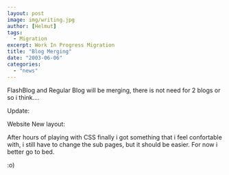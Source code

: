 ```yaml
---
layout: post
image: img/writing.jpg
author: [Helmut]
tags:
  - Migration
excerpt: Work In Progress Migration
title: "Blog Merging"
date: "2003-06-06"
categories: 
  - "news"
---
```


FlashBlog and Regular Blog will be merging, there is not need for 2 blogs or so i think....

Update:

Website New layout:

After hours of playing with CSS finally i got something that i feel confortable with, i still have to change the sub pages, but it should be easier. For now i better go to bed.

:o)
